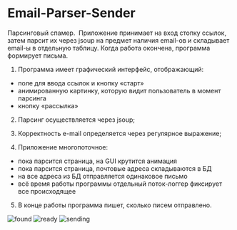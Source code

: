 # Email-Parser-Sender
Парсинговый спамер.  
Приложение принимает на вход стопку ссылок, затем парсит их через jsoup на предмет наличия email-ов и складывает email-ы 
в отдельную таблицу. Когда работа окончена, программа формирует письма.  

1. Программа имеет графический интерфейс, отображающий: 
- поле для ввода ссылок и кнопку «старт» 
- анимированную картинку, которую видит пользователь в момент парсинга 
- кнопку «рассылка»  

2. Парсинг осуществляется через jsoup; 
3. Корректность e-mail определяется через регулярное выражение;  

4. Приложение многопоточное: 
- пока парсится страница, на GUI крутится анимация 
- пока парсится страница, почтовые адреса складываются в БД 
- на все адреса из БД отправляется одинаковое письмо 
- всё время работы программы отдельный поток-логгер фиксирует все происходящее  

5. В конце работы программа пишет, сколько писем отправлено.

![found](https://user-images.githubusercontent.com/36374796/62005472-89d36f00-b13c-11e9-8f72-0e2c080b3af4.png)
![ready](https://user-images.githubusercontent.com/36374796/62005457-50026880-b13c-11e9-85f4-c371ecef78d3.png)
![sending](https://user-images.githubusercontent.com/36374796/62005458-509aff00-b13c-11e9-8079-375214a5d9b8.png)

